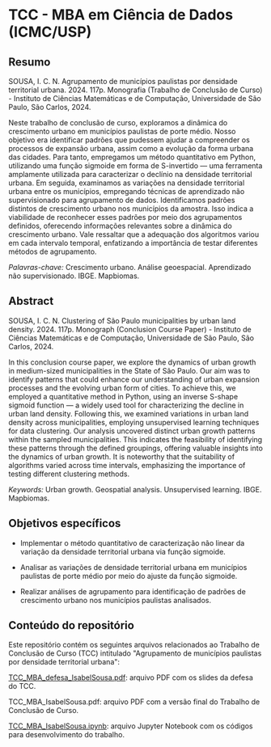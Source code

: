# TCC - MBA em Ciência de Dados (ICMC/USP)

## Resumo

SOUSA, I. C. N. Agrupamento de municípios paulistas por densidade territorial urbana. 2024. 117p. Monografia (Trabalho de Conclusão de Curso) - Instituto de Ciências Matemáticas e de Computação, Universidade de São Paulo, São Carlos, 2024.

Neste trabalho de conclusão de curso, exploramos a dinâmica do crescimento urbano em municípios paulistas de porte médio. Nosso objetivo era identificar padrões que pudessem ajudar a compreender os processos de expansão urbana, assim como a evolução da forma urbana das cidades. Para tanto, empregamos um método quantitativo em Python, utilizando uma função sigmoide em forma de S-invertido — uma ferramenta amplamente utilizada para caracterizar o declínio na densidade territorial urbana. Em seguida, examinamos as variações na densidade territorial urbana entre os municípios, empregando técnicas de aprendizado não supervisionado para agrupamento de dados. Identificamos padrões distintos de crescimento urbano nos municípios da amostra. Isso indica a viabilidade de reconhecer esses padrões por meio dos agrupamentos definidos, oferecendo informações relevantes sobre a dinâmica do crescimento urbano. Vale ressaltar que a adequação dos algoritmos variou em cada intervalo temporal, enfatizando a importância de testar diferentes métodos de agrupamento.

*Palavras-chave:* Crescimento urbano. Análise geoespacial. Aprendizado não supervisionado. IBGE. Mapbiomas.

## Abstract

SOUSA, I. C. N. Clustering of São Paulo municipalities by urban land density. 2024. 117p. Monograph (Conclusion Course Paper) - Instituto de Ciências Matemáticas e de Computação, Universidade de São Paulo, São Carlos, 2024.

In this conclusion course paper, we explore the dynamics of urban growth in medium-sized municipalities in the State of São Paulo. Our aim was to identify patterns that could enhance our understanding of urban expansion processes and the evolving urban form of cities. To achieve this, we employed a quantitative method in Python, using an inverse S-shape sigmoid function — a widely used tool for characterizing the decline in urban land density. Following this, we examined variations in urban land density across municipalities, employing unsupervised learning techniques for data clustering. Our analysis uncovered distinct urban growth patterns within the sampled municipalities. This indicates the feasibility of identifying these patterns through the defined groupings, offering valuable insights into the dynamics of urban growth. It is noteworthy that the suitability of algorithms varied across time intervals, emphasizing the importance of testing different clustering methods.

*Keywords:* Urban growth. Geospatial analysis. Unsupervised learning. IBGE. Mapbiomas.

## Objetivos específicos

- Implementar o método quantitativo de caracterização não linear da variação da densidade territorial urbana via função sigmoide.

- Analisar as variações de densidade territorial urbana em municípios paulistas de porte médio por meio do ajuste da função sigmoide.

- Realizar análises de agrupamento para identificação de padrões de crescimento urbano nos municípios paulistas analisados.

## Conteúdo do repositório

Este repositório contém os seguintes arquivos relacionados ao Trabalho de Conclusão de Curso (TCC) intitulado "Agrupamento de municípios paulistas por densidade territorial urbana":

[TCC_MBA_defesa_IsabelSousa.pdf](https://github.com/icn-sousa/TCC_MBA_CD/blob/main/TCC_MBA_defesa_IsabelSousa.pdf): arquivo PDF com os slides da defesa do TCC.

TCC_MBA_IsabelSousa.pdf: arquivo PDF com a versão final do Trabalho de Conclusão de Curso.

[TCC_MBA_IsabelSousa.ipynb](https://github.com/icn-sousa/TCC_MBA_CD/blob/main/TCC_MBA_IsabelSousa.ipynb): arquivo Jupyter Notebook com os códigos para desenvolvimento do trabalho.



